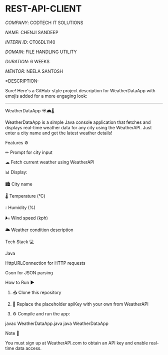 # REST-API-CLIENT

*COMPANY*: CODTECH IT SOLUTIONS

*NAME*: CHENJI SANDEEP

*INTERN ID*: CT06DL1140

*DOMAIN*: FILE HANDLING UTILITY

*DURATION*: 6 WEEKS

*MENTOR*: NEELA SANTOSH

*DESCRIPTION:

Sure! Here's a GitHub-style project description for WeatherDataApp with emojis added for a more engaging look:


---

WeatherDataApp ☀🌧🌡

WeatherDataApp is a simple Java console application that fetches and displays real-time weather data for any city using the WeatherAPI. Just enter a city name and get the latest weather details!

Features ⚙

✏ Prompt for city input

☁ Fetch current weather using WeatherAPI

📊 Display:

🏙 City name

🌡 Temperature (°C)

💧 Humidity (%)

🌬 Wind speed (kph)

🌥 Weather condition description



Tech Stack 💻

Java

HttpURLConnection for HTTP requests

Gson for JSON parsing


How to Run ▶

1. 📥 Clone this repository


2. 🔑 Replace the placeholder apiKey with your own from WeatherAPI


3. ⚙ Compile and run the app:

javac WeatherDataApp.java
java WeatherDataApp



Note 📝

You must sign up at WeatherAPI.com to obtain an API key and enable real-time data access.


